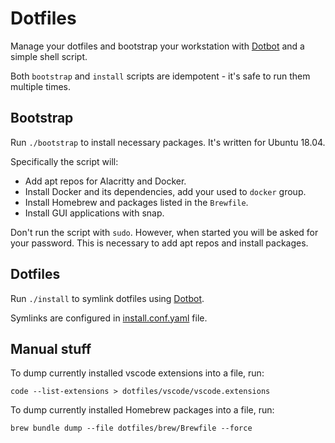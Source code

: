 # Dotfiles

Manage your dotfiles and bootstrap your workstation with [Dotbot](https://github.com/cnishathalye/dotbot) and a simple shell script.

Both `bootstrap` and `install` scripts are idempotent - it's safe to run them multiple times.

## Bootstrap

Run `./bootstrap` to install necessary packages. It's written for Ubuntu 18.04.

Specifically the script will:
- Add apt repos for Alacritty and Docker.
- Install Docker and its dependencies, add your used to `docker` group.
- Install Homebrew and packages listed in the `Brewfile`.
- Install GUI applications with snap.

Don't run the script with `sudo`. However, when started you will be asked for your password. This is
necessary to add apt repos and install packages. 


## Dotfiles

Run `./install` to symlink dotfiles using [Dotbot](https://github.com/cnishathalye/dotbot).

Symlinks are configured in [install.conf.yaml](install.conf.yaml) file.


## Manual stuff

To dump currently installed vscode extensions into a file, run:

    code --list-extensions > dotfiles/vscode/vscode.extensions

To dump currently installed Homebrew packages into a file, run:

    brew bundle dump --file dotfiles/brew/Brewfile --force